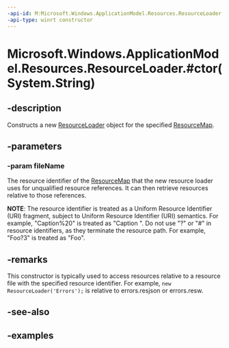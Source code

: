 ```yaml
---
-api-id: M:Microsoft.Windows.ApplicationModel.Resources.ResourceLoader.#ctor(System.String)
-api-type: winrt constructor
---
```


# Microsoft.Windows.ApplicationModel.Resources.ResourceLoader.#ctor(System.String)

<!--
public ResourceLoader (string fileName);
-->


## -description

Constructs a new [ResourceLoader](resourceloader.md) object for the specified [ResourceMap](resourcemap.md).

## -parameters

### -param fileName

The resource identifier of the [ResourceMap](resourcemap.md) that the new resource loader uses for unqualified resource references. It can then retrieve resources relative to those references.

**NOTE**: The resource identifier is treated as a Uniform Resource Identifier (URI) fragment, subject to Uniform Resource Identifier (URI) semantics. For example, "Caption%20" is treated as "Caption ". Do not use "?" or "#" in resource identifiers, as they terminate the resource path. For example, "Foo?3" is treated as "Foo".

## -remarks

This constructor is typically used to access resources relative to a resource file with the specified resource identifier. For example, `new ResourceLoader('Errors');` is relative to errors.resjson or errors.resw.

## -see-also

## -examples



